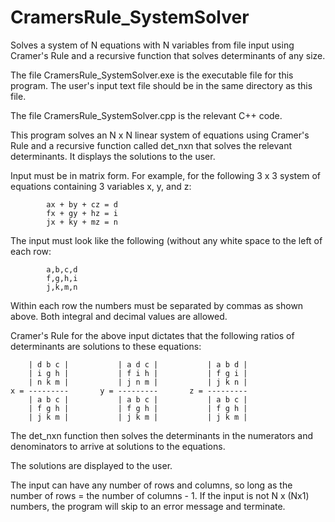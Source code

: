 # CramersRule_SystemSolver
Solves a system of N equations with N variables from file input using Cramer's Rule and a recursive function that solves determinants of any size.

The file CramersRule_SystemSolver.exe is the executable file for this program. The user's input text file should be in the same directory as this file.

The file CramersRule_SystemSolver.cpp is the relevant C++ code.

This program solves an N x N linear system of equations using Cramer's Rule and a recursive
function called det_nxn that solves the relevant determinants. It displays the solutions
to the user.

Input must be in matrix form. For example, for the following 3 x 3 system of equations
containing 3 variables x, y, and z:

			ax + by + cz = d
			fx + gy + hz = i
      		jx + ky + mz = n
      
The input must look like the following (without any white space to the left of each row:

			a,b,c,d
			f,g,h,i
			j,k,m,n
      
Within each row the numbers must be separated by commas as shown above. Both integral and decimal
values are allowed.

Cramer's Rule for the above input dictates that the following ratios of determinants are solutions
to these equations:

		| d b c |			| a d c |			| a b d |
		| i g h |			| f i h |			| f g i |
		| n k m |			| j n m |			| j k n |
	x =	---------		y = ---------       z = ---------
		| a b c |			| a b c |			| a b c |
		| f g h |			| f g h |			| f g h |
		| j k m |			| j k m |			| j k m |

The det_nxn function then solves the determinants in the numerators and denominators to arrive
at solutions to the equations.

The solutions are displayed to the user.

The input can have any number of rows and columns, so long as the number of rows = the number of columns - 1.
If the input is not N x (Nx1) numbers, the program will skip to an error message and terminate.

